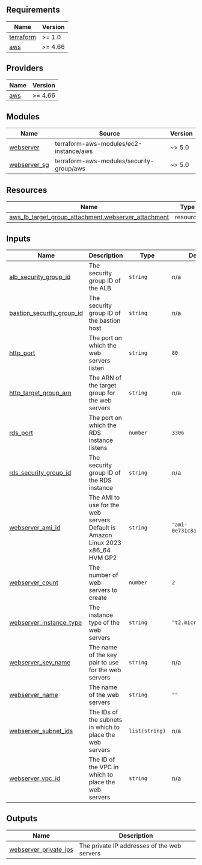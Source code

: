 <!-- BEGIN_TF_DOCS -->
## Requirements

| Name | Version |
|------|---------|
| <a name="requirement_terraform"></a> [terraform](#requirement\_terraform) | >= 1.0 |
| <a name="requirement_aws"></a> [aws](#requirement\_aws) | >= 4.66 |

## Providers

| Name | Version |
|------|---------|
| <a name="provider_aws"></a> [aws](#provider\_aws) | >= 4.66 |

## Modules

| Name | Source | Version |
|------|--------|---------|
| <a name="module_webserver"></a> [webserver](#module\_webserver) | terraform-aws-modules/ec2-instance/aws | ~> 5.0 |
| <a name="module_webserver_sg"></a> [webserver\_sg](#module\_webserver\_sg) | terraform-aws-modules/security-group/aws | ~> 5.0 |

## Resources

| Name | Type |
|------|------|
| [aws_lb_target_group_attachment.webserver_attachment](https://registry.terraform.io/providers/hashicorp/aws/latest/docs/resources/lb_target_group_attachment) | resource |

## Inputs

| Name | Description | Type | Default | Required |
|------|-------------|------|---------|:--------:|
| <a name="input_alb_security_group_id"></a> [alb\_security\_group\_id](#input\_alb\_security\_group\_id) | The security group ID of the ALB | `string` | n/a | yes |
| <a name="input_bastion_security_group_id"></a> [bastion\_security\_group\_id](#input\_bastion\_security\_group\_id) | The security group ID of the bastion host | `string` | n/a | yes |
| <a name="input_http_port"></a> [http\_port](#input\_http\_port) | The port on which the web servers listen | `string` | `80` | no |
| <a name="input_http_target_group_arn"></a> [http\_target\_group\_arn](#input\_http\_target\_group\_arn) | The ARN of the target group for the web servers | `string` | n/a | yes |
| <a name="input_rds_port"></a> [rds\_port](#input\_rds\_port) | The port on which the RDS instance listens | `number` | `3306` | no |
| <a name="input_rds_security_group_id"></a> [rds\_security\_group\_id](#input\_rds\_security\_group\_id) | The security group ID of the RDS instance | `string` | n/a | yes |
| <a name="input_webserver_ami_id"></a> [webserver\_ami\_id](#input\_webserver\_ami\_id) | The AMI to use for the web servers. Default is Amazon Linux 2023 x86\_64 HVM GP2 | `string` | `"ami-0e731c8a588258d0d"` | no |
| <a name="input_webserver_count"></a> [webserver\_count](#input\_webserver\_count) | The number of web servers to create | `number` | `2` | no |
| <a name="input_webserver_instance_type"></a> [webserver\_instance\_type](#input\_webserver\_instance\_type) | The instance type of the web servers | `string` | `"t2.micro"` | no |
| <a name="input_webserver_key_name"></a> [webserver\_key\_name](#input\_webserver\_key\_name) | The name of the key pair to use for the web servers | `string` | n/a | yes |
| <a name="input_webserver_name"></a> [webserver\_name](#input\_webserver\_name) | The name of the web servers | `string` | `""` | no |
| <a name="input_webserver_subnet_ids"></a> [webserver\_subnet\_ids](#input\_webserver\_subnet\_ids) | The IDs of the subnets in which to place the web servers | `list(string)` | n/a | yes |
| <a name="input_webserver_vpc_id"></a> [webserver\_vpc\_id](#input\_webserver\_vpc\_id) | The ID of the VPC in which to place the web servers | `string` | n/a | yes |

## Outputs

| Name | Description |
|------|-------------|
| <a name="output_webserver_private_ips"></a> [webserver\_private\_ips](#output\_webserver\_private\_ips) | The private IP addresses of the web servers |
<!-- END_TF_DOCS -->
